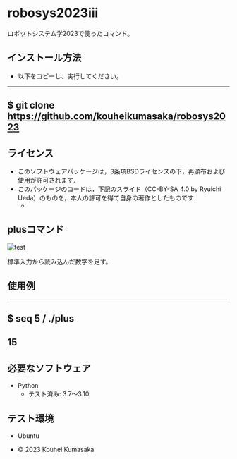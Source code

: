 # robosys2023iii
ロボットシステム学2023で使ったコマンド。

## インストール方法
* 以下をコピーし、実行してください。
---
$ git clone https://github.com/kouheikumasaka/robosys2023 
---
## ライセンス
* このソフトウェアパッケージは，3条項BSDライセンスの下，再頒布および使用が許可されます.
* このパッケージのコードは，下記のスライド（CC-BY-SA 4.0 by Ryuichi Ueda）のものを，本人の許可を得て自身の著作としたものです．
    * [](https://github.com/ryuichiueda/my_slides/tree/master/robosys_2022)

## plusコマンド
![test](https://github.com/kouheikumasaka/robosys2023/actions/workflows/test.yml/badge.svg)

標準入力から読み込んだ数字を足す。

## 使用例
---
$ seq 5 / ./plus 
---
15
---

## 必要なソフトウェア
* Python
  * テスト済み: 3.7〜3.10

## テスト環境
* Ubuntu


* © 2023 Kouhei Kumasaka
